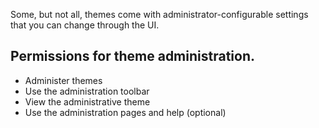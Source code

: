 Some, but not all, themes come with administrator-configurable settings that you can change through the UI.

## Permissions for theme administration.

* Administer themes
* Use the administration toolbar
* View the administrative theme
* Use the administration pages and help \(optional\)



